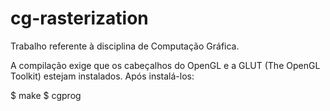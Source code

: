 # cg-rasterization
Trabalho referente à disciplina de Computação Gráfica.

A compilação exige que os cabeçalhos do OpenGL e a GLUT (The OpenGL Toolkit)
estejam instalados. Após instalá-los:

$ make
$ cgprog
